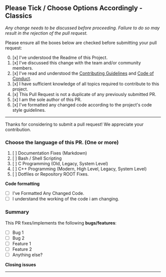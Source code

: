 ## Please Tick / Choose Options Accordingly - Classics

*Any change needs to be discussed before proceeding. Failure to do so may result in the rejection of the pull request.*

Please ensure all the boxes below are checked before submitting your pull request:

0. [x] I've understood the Readme of this Project.
1. [x] I've discussed this change with the team and/or community members.
2. [x] I've read and understood the [Contributing Guidelines](https://github.com/offensive-vk/Classics/blob/classic/.github/CONTRIBUTING.md) and [Code of Conduct](https://github.com/offensive-vk/Classics/blob/classic/.github/CODE_OF_CONDUCT.md).
3. [x] I have sufficient knowledge of all topics required to contribute to this project.
4. [x] This Pull Request is not a duplicate of any previously submitted PR.
5. [x] I am the sole author of this PR.
6. [x] I've formatted any changed code according to the project's code style guidelines.

***
Thanks for considering to submit a pull request! We appreciate your contribution.

### Choose the language of this PR. (One or more)

1. [ ] Documentation Fixes (Markdown)
2. [ ] Bash / Shell Scripting
3. [ ] C Programming (Old, Legacy, System Level)
4. [ ] C++ Programming (Modern, High Level, Legacy, System Level)
5. [ ] Dotfiles or Repository ROOT Fixes.

**Code formatting**

* [ ] I've Formatted Any Changed Code.
* [ ] I understand the working of the code i am changing.

### Summary

<!-- Provide a brief summary of the changes introduced by this PR -->

This PR fixes/implements the following **bugs/features**:

* [ ] Bug 1
* [ ] Bug 2
* [ ] Feature 1
* [ ] Feature 2
* [ ] Anything else?

**Closing issues**

<!-- Put `closes #XXXX` in your comment to auto-close the issue that your PR fixes (if such). -->
<!-- Fixes # -->

***
